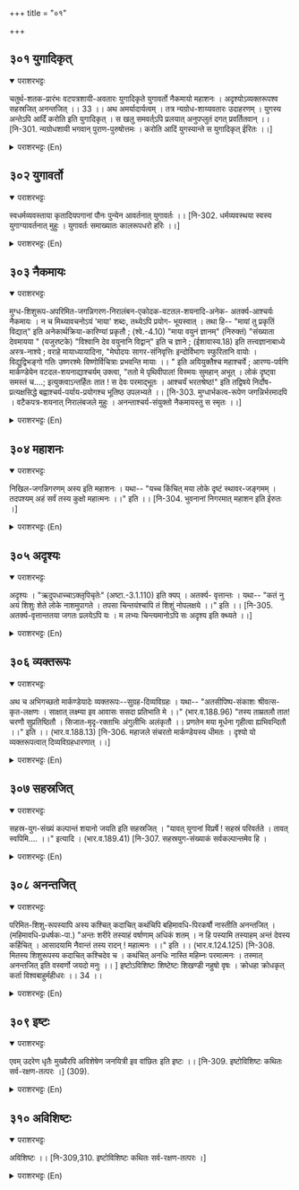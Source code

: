 +++
title = "०१"

+++

## ३०१  युगादिकृत्
<details open><summary>पराशरभट्टः</summary>

चतुर्थ-शतक-प्रारंभः वटपत्रशायी-अवतारः युगादिकृते युगावर्तो नैकमायो महाशनः । अदृश्योऽव्यक्तरूपश्व सहस्रजित् अनन्तजित् ।। 33 ।। अथ अमर्यादार्यत्वम् । तत्र न्यग्रोध-शाय्यवतारः उदाहरणम् । युगस्य अन्तेऽपि आर्दिं करोति इति युगादिकृत् । स खलु समवर्त्ऽपि प्रलयात् अनुपप्लुतं दगत् प्रवर्तितवान् ।। [नि-301. न्यग्रोधशायी भगवान् पुराण-पुरुषोत्तमः । करोति आदिं युगस्यान्ते स युगादिकृत् ईरितः ।।]
</details>

<details><summary>पराशरभट्टः (En)</summary>

The creator of the beginning of the Yuga. Next the limitless nature of भगवान् is dealt with. Amongst His Incarnations that in which He reclines on the leaf of a banyan tree (वट-पत्र-शायी अवतार ) is given as an example. Even at the end of a Yuga, He makes the beginning of another युगादिकृत् . Even at the periodical dissolution of the Universe. He saved it from the distress of Deluge and began the Universe again.
</details>

## ३०२  युगावर्तो
<details open><summary>पराशरभट्टः</summary>

स्वधर्मव्यवस्ताया कृतादियपगानां पौनः पुन्येन आवर्तनात् युगावर्तः ।। [नि-302. धर्मव्यवस्थया स्वस्य युगाग्यावर्तनात् मुहुः । युगावर्तः समाख्यातः कालरूपधरो हरिः ।।]
</details>

<details><summary>पराशरभट्टः (En)</summary>

He Who revolves the aeons. He makes the Krutha and other युगा-s go round again and again associated with their respective धर्मा-s. He is युगावर्तो.
</details>

## ३०३  नैकमायः
<details open><summary>पराशरभट्टः</summary>

मुग्ध-शिशुरूप-अपरिमित-जगन्निगरण-निरालंबन-एकोदक-वटतल-शयनादि-अनेक- अतर्क्य-आश्चर्यः नैकमायः । न च मिथ्यावचनोऽयं 'माया' शब्दः, तथ्येऽपि प्रयोग- भूयस्वात् । तथा हि-- "मायां तु प्रकृतिं विद्यात्" इति अनेकार्थक्रिया-कारिण्यां प्रकृतौ ; (श्वे.-4.10) "माया वयुनं ज्ञानम्" (निरुक्तं) "संख्याता देवमायया " (यजुरष्टके) "विश्वानि देव वयुनानि विद्वान्" इति च ज्ञाने ; (ईशावास्य.18) इति तत्त्वज्ञानाबाध्ये अस्त्र-नाश्ये ; वराहे मायाध्यायादिना, "मेघोदयः सागर-संनिवृत्तिः इन्दोर्विभागः स्फुरितानि वायोः । विद्युद्विभङ्गो गतिः उष्णरश्मेः विष्णोर्विचित्राः प्रभवन्ति मायाः ।। " इति अयियुक्तैश्च महाश्चर्ये ; आरण्य-पर्वणि मार्कण्डेयेन वटदल-शयनाद्याश्चर्यम् उक्त्वा, "ततो मे पृथिवीपाल! विस्मयः सुमहान् अभूत् । लोकं दृष्ट्वा समस्तं च....; इत्युक्त्वाऽन्तर्हितः तात ! स देवः परमाद्भूतः । आश्चर्यं भरतश्रेष्ठ!" इति तद्विषये निर्दोष-प्रत्यक्षसिद्धे बह्वाश्चर्य-पर्याय-प्रयोगश्च भूतिष्ठ उपलभ्यते ।। [नि-303. मुग्धार्भकत्व-रूपेण जगन्निर्भरमादपि । वटैकपत्र-शयनात् निरालंबजले मुहुः । अनन्ताश्चर्य-संयुक्तो नैकमायस्तु स स्मृतः ।।]
</details>

<details><summary>पराशरभट्टः (En)</summary>

He of multifarious wonders. भगवान् is नैकमायाः by virtue of the innumerable, inscrutable and wonderful exploits of His like being an artless and charming infant, swallowing unlimited number of worlds and lying on the leaf of a banyan tree unsupported in the waters of the Ocean. The word 'माया' here is not used in the sense of illusion; because its usage in the sense of 'truth' also is found in many places. Vide : "Know that माया is Prakruthi". Here Prakruthi signifies the Primordial Matter which is the source for the creation of many objects. "माया, Vayunam, ज्ञानम् "all signify knowledge. "Thou knowest all the means for realising the fourfold ends of life." In all these places the word "माया is used in the sense of knowledge. In विष्णु पुराण it is used to signify a real substance that cannot be dispelled by correct knowledge and which is destroyed by means of arrows. Vide : "Thousands of that माया of Sambara Asura were destroyed one by one by the swift-moving discus (of विष्णु (which came to protect the body of the boy (प्रह्लाद)", (If the word 'माय' here means 'illusion', it could have been destroyed only by correct knowledge and not by the discus as stated here). In the Chapter on the माया in the वराह पुराण माया' is used in the sense of the wonderful exploits of विष्णु . "The appearance of the cloud, the return of the waves of the ocean (after touching the shore), the waxing and waning of the Moon, the blasts of wind, the flash of the lightning, the movement of the hot-rayed sunall these are the various wonderful acts (माया-s) of विष्णु." Learned men have explained 'माया' as 'great wonder'. Sage मार्कणडेय describes in the अरण्य पर्व (of महाभारत) the marvellous act of विष्णु when he sees Him lying on the leaf of a banyan tree and says : "O King! I was struck with great wonder when I saw the entire world (in the belly of विष्णु)."&&& "After speaking a few words thus, the highly wonderful God disappeared, O, the foremost of the भारता-s! How marvellous it is!". Thus with reference to the word 'माया' there is an abundance of usage in well-known and faultless texts in the sense of 'highly wonderful'.
</details>

## ३०४  महाशनः
<details open><summary>पराशरभट्टः</summary>

निखिल-जगन्निगरणम् अस्य इति महाशनः । यथा-- "यच्च किंचित् मया लोके दृष्टं स्थावर-जङ्गमम् । तदपश्यम् अहं सर्वं तस्य कुक्षो महात्मनः ।।" इति ।। [नि-304. भुवनानां निगरमात् महाशन इति ईरुतः ।]
</details>

<details><summary>पराशरभट्टः (En)</summary>

He who is a voracioud eater. He is महासना , because He swallows the entire Universe. Vide "Whatever moving and non-moving objects were seen by me in the world, I saw all of them in the belly of that great भगवान् ."
</details>

## ३०५  अदृश्यः
<details open><summary>पराशरभट्टः</summary>

अदृश्यः । "ऋदुपधाच्चाऽक्लृपिचृतेः" (अष्टा.-3.1.110) इति क्यप् । अतर्क्य- वृत्तान्तः । यथा-- "कतं नु अयं शिशुः शेते लोके नाशमुपागते । तपसा चिन्तयंश्चापि तं शिशुं नोपलक्षये ।।" इति ।। [नि-305. अतर्क्य-वृत्तान्ततया जगतः प्रलयेऽपि यः । म लभ्यः चिन्त्यमानोऽपि सः अदृश्य इति क्थ्यते ।।]
</details>

<details><summary>पराशरभट्टः (En)</summary>

He who cannot be seen. The actions of भगवान् are really unscrutable. Vide : "When the entire world has met with destruction, where and how does this infant lie? Even though I try to know this by the power of my austerities, I am not able to understand this infant." "After verbs having a penultimate short 'ri' the affix 'kyap' is employed with the exception of the two roots 'klip' and 'chrith'."
</details>

## ३०६  व्यक्तरूपः
<details open><summary>पराशरभट्टः</summary>

अथ च अभिगच्छतो मार्कण्डेयादेः व्यक्तरूपः--सुग्रह-दिव्यविग्रहः । यथा-- "अतसीपिष्प-संकाशः श्रीवत्स-कृत-लक्षणः । साक्षात् लक्ष्म्या इव आवासः ससदा प्रतिभाति मे ।।" (भार.व.188.96) "तस्य ताम्रतलौ तात! चरणौ सुप्रतिष्ठितौ । सिजात-मृदृ-रक्ताभिः अंगुलीभिः अलंकृतौ ।। प्रणतेन मया मूर्धना गृहीत्वा ह्यभिवन्दितौ ।।" इति ।। (भार.व.188.13) [नि-306. महाजले संचरतो मार्कण्डेयस्य धीमतः । दृश्यो यो व्यक्तरूपत्वात् दिव्यविग्रहधारणात् ।।]
</details>

<details><summary>पराशरभट्टः (En)</summary>

He of manifest form. He who has the form that appears to His devotees.
</details>

## ३०७  सहस्रजित्
<details open><summary>पराशरभट्टः</summary>

सहस्र-युग-संख्यं कल्पान्तं शयानो जयति इति सहस्रजित् । "यावत् युगानां विप्रर्षे ! सहस्रं परिवर्तते । तावत् स्वपिमि.... ।।" इत्यादि । (भार.व.189.41) [नि-307. सहस्रयुग-संख्याकं सर्वकल्पान्तमेव हि ।
</details>

<details><summary>पराशरभट्टः (En)</summary>

The conqueror of thousands of aeons. He who wins over through युगा-s being in the lying posture.
</details>

## ३०८  अनन्तजित्
<details open><summary>पराशरभट्टः</summary>

परिमित-शिशु-रूपस्यापि अस्य कश्चित् कदाचित् कथंचिपि बहिमावधि-पिरकर्षौ नास्तीति अनन्तजित् । (महिमावधि-प्रधर्षकः-पा.) "अन्तः शरीरे तस्याहं वर्षाणाम् अधिकं शतम् । न हि पस्यामि तस्याहम् अन्तं देवस्य कर्हिचित् । आसादयामि नैवान्तं तस्य रादन् ! महात्मनः ।।" इति ।। (भार.व.124.125) [नि-308. मितस्य शिशुरूपस्य कदाचित् कश्चिदेव च । कथंचित् अनधिः नास्ति महिम्नः परमात्मनः । तस्मात् अनन्तजित् इति वस्वर्णो जयदो मनुः ।। ] इष्टोऽविशिष्टः शिष्टेष्टः शिखण्डी नहुषो वृषः । क्रोधहा क्रोधकृत् कर्ता विश्वबाहुर्महीधरः ।। 34 ।।
</details>

<details><summary>पराशरभट्टः (En)</summary>

He who sines with a boundless form. He who has the ability to remain unknown, though He is in His tiniest form.
</details>

## ३०९  इष्टः
<details open><summary>पराशरभट्टः</summary>

एवम् उदरेण धृतैः मुख्यैरपि अविशेषेण जनयित्री इव वांछितः इति इष्टः ।। [नि-309. इष्टोविशिष्टः कथितः सर्व-रक्षण-तत्परः ।] (309).
</details>

<details><summary>पराशरभट्टः (En)</summary>

He who is liked. भगवान् is इष्टः since He is uniformly liked even by great persons borne by Him in His belly like a mother (who is liked by the infant)."
</details>

## ३१०  अविशिष्टः
<details open><summary>पराशरभट्टः</summary>

अविशिष्टः ।। [नि-309,310. इष्टोविशिष्टः कथितः सर्व-रक्षण-तत्परः ।]
</details>

<details><summary>पराशरभट्टः (En)</summary>

He in Whose attitude towards others, there is no difference.
</details>

